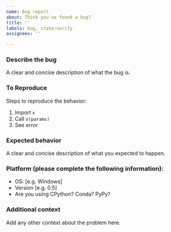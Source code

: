 ```yaml
---
name: Bug report
about: Think you've found a bug?
title: ''
labels: bug, state:verify
assignees: ''

---
```


<!-- NO IMAGES - ONLY TEXT -->

### **Describe the bug**
A clear and concise description of what the bug is.

### **To Reproduce**
Steps to reproduce the behavior:
1. Import `x`
2. Call `x(params)`
3. See error

### **Expected behavior**
A clear and concise description of what you expected to happen.

### **Platform (please complete the following information):**
 - OS: [e.g. Windows]
 - Version [e.g. 0.5]
 - Are you using CPython? Conda? PyPy?

### **Additional context**
Add any other context about the problem here.
